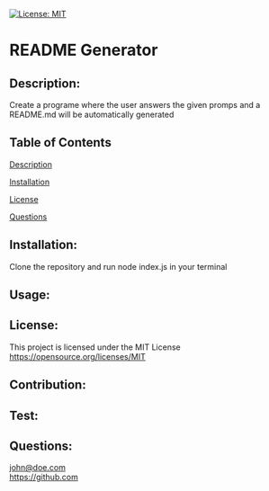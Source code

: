 [![License: MIT](https://img.shields.io/badge/License-MIT-yellow.svg)](https://opensource.org/licenses/MIT)
  
  # README Generator
              
  ## Description:
  Create a programe where the user answers the given promps and a README.md will be automatically generated
  
  ## Table of Contents
  
  [Description](#description)
  
  [Installation](#installation)
  
  [License](#licenses)
  
  [Questions](#questions)
  
  ## Installation:
  Clone the repository and run node index.js in your terminal
  
  ## Usage:
  
  
  ## License:
  This project is licensed under the MIT License
  https://opensource.org/licenses/MIT
  
  ## Contribution:
  
  
  ## Test:
  
  
  ## Questions:
  john@doe.com          
  https://github.com
  